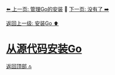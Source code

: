 [⬅️ 上一页: 管理Go的安装](管理Go的安装.md) 🚦 [下一页: 没有了 ➡️](#)

[返回上一级: 安装Go ⬆️](../安装Go.md)

# [从源代码安装Go](从源代码安装Go.md)

[返回顶部 🔝](#从源代码安装Go) 